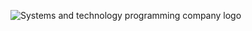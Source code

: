 ![Systems and technology programming company logo](https://github.com/Bskasan/NoteBuddy/assets/53233822/ca03c263-a01b-4961-9ea7-62babb0f30f0)

